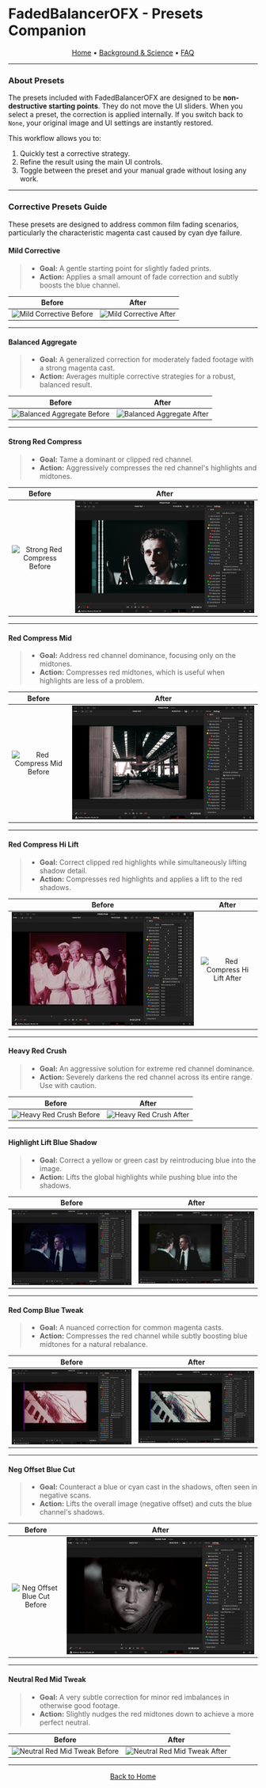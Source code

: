 # FadedBalancerOFX - Presets Companion

<p align="center">
  <a href="../README.md">Home</a> •
  <a href="BACKGROUND_FILM_FADING.md">Background & Science</a> •
  <a href="FAQ.md">FAQ</a>
</p>

---

### About Presets

The presets included with FadedBalancerOFX are designed to be **non-destructive starting points**. They do not move the UI sliders. When you select a preset, the correction is applied internally. If you switch back to `None`, your original image and UI settings are instantly restored.

This workflow allows you to:
1.  Quickly test a corrective strategy.
2.  Refine the result using the main UI controls.
3.  Toggle between the preset and your manual grade without losing any work.

---

### Corrective Presets Guide

These presets are designed to address common film fading scenarios, particularly the characteristic magenta cast caused by cyan dye failure.

#### **Mild Corrective**
> - **Goal:** A gentle starting point for slightly faded prints.
> - **Action:** Applies a small amount of fade correction and subtly boosts the blue channel.

| Before | After |
| :---: | :---: |
| ![Mild Corrective Before](../assets/before/MildCorrective_before.png) | ![Mild Corrective After](../assets/after/MildCorrective_after.png) |

---

#### **Balanced Aggregate**
> - **Goal:** A generalized correction for moderately faded footage with a strong magenta cast.
> - **Action:** Averages multiple corrective strategies for a robust, balanced result.

| Before | After |
| :---: | :---: |
| ![Balanced Aggregate Before](../assets/before/BalancedAggregate_before.png) | ![Balanced Aggregate After](../assets/after/BalancedAggregate_after.png) |

---

#### **Strong Red Compress**
> - **Goal:** Tame a dominant or clipped red channel.
> - **Action:** Aggressively compresses the red channel's highlights and midtones.

| Before | After |
| :---: | :---: |
| ![Strong Red Compress Before](../assets/before/StrongRedCompress_before.png) | ![Strong Red Compress After](../assets/after/StrongRedCompress_after.png) |

---

#### **Red Compress Mid**
> - **Goal:** Address red channel dominance, focusing only on the midtones.
> - **Action:** Compresses red midtones, which is useful when highlights are less of a problem.

| Before | After |
| :---: | :---: |
| ![Red Compress Mid Before](../assets/before/RedCompressMid_before.png) | ![Red Compress Mid After](../assets/after/RedCompressMid_after.png) |

---

#### **Red Compress Hi Lift**
> - **Goal:** Correct clipped red highlights while simultaneously lifting shadow detail.
> - **Action:** Compresses red highlights and applies a lift to the red shadows.

| Before | After |
| :---: | :---: |
| ![Red Compress Hi Lift Before](../assets/before/RedCompressHiLift_before.png) | ![Red Compress Hi Lift After](../assets/after/RedCompressHiLift_after.png) |

---

#### **Heavy Red Crush**
> - **Goal:** An aggressive solution for extreme red channel dominance.
> - **Action:** Severely darkens the red channel across its entire range. Use with caution.

| Before | After |
| :---: | :---: |
| ![Heavy Red Crush Before](../assets/before/heavyredcrush_before.png) | ![Heavy Red Crush After](../assets/after/heavyredcrush_after.png) |

---

#### **Highlight Lift Blue Shadow**
> - **Goal:** Correct a yellow or green cast by reintroducing blue into the image.
> - **Action:** Lifts the global highlights while pushing blue into the shadows.

| Before | After |
| :---: | :---: |
| ![Highlight Lift Blue Shadow Before](../assets/before/HighlightLiftBlueShadow_before.png) | ![Highlight Lift Blue Shadow After](../assets/after/HighlightLiftBlueShadow_after.png) |

---

#### **Red Comp Blue Tweak**
> - **Goal:** A nuanced correction for common magenta casts.
> - **Action:** Compresses the red channel while subtly boosting blue midtones for a natural rebalance.

| Before | After |
| :---: | :---: |
| ![Red Comp Blue Tweak Before](../assets/before/RedCompBlueTweak_before.png) | ![Red Comp Blue Tweak After](../assets/after/RedCompBlueTweak_after.png) |

---

#### **Neg Offset Blue Cut**
> - **Goal:** Counteract a blue or cyan cast in the shadows, often seen in negative scans.
> - **Action:** Lifts the overall image (negative offset) and cuts the blue channel's shadows.

| Before | After |
| :---: | :---: |
| ![Neg Offset Blue Cut Before](../assets/before/NegOffsetBlueCut_before.png) | ![Neg Offset Blue Cut After](../assets/after/NegOffsetBlueCut_after.png) |

---

#### **Neutral Red Mid Tweak**
> - **Goal:** A very subtle correction for minor red imbalances in otherwise good footage.
> - **Action:** Slightly nudges the red midtones down to achieve a more perfect neutral.

| Before | After |
| :---: | :---: |
| ![Neutral Red Mid Tweak Before](../assets/before/NeutralRedMid%20Tweak_before.png) | ![Neutral Red Mid Tweak After](../assets/after/NeutralRedMid%20Tweak_after.png) |

---

<p align="center">
  <a href="../README.md">Back to Home</a>
</p>
